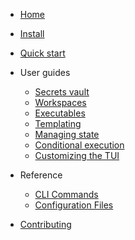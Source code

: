 - [Home](README.md "flow documentation")
- [Install](installation.md "Installation guide")
- [Quick start](quickstart.md "Quick start guide")

- User guides

    - [Secrets vault](guide/secret.md "Using the secrets vault")
    - [Workspaces](guide/workspace.md "Managing workspaces")
    - [Executables](guide/executable.md "Managing executables")
    - [Templating](guide/templating.md "Using flowfile templates")
    - [Managing state](guide/state.md "Managing executable state")
    - [Conditional execution](guide/conditional.md "Conditional execution")
    - [Customizing the TUI](guide/interactive.md "Customizing the interactive UI")

- Reference

    - [CLI Commands](cli/README.md "Command line interface reference")
    - [Configuration Files](types/README.md "Configuration file reference")

- [Contributing](development.md "Development guide")
